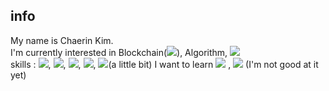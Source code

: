
## info
My name is Chaerin Kim.  
I'm currently interested in Blockchain(<img src="https://img.shields.io/badge/Ethereum-3C3C3D?style=flat-square&logo=Ethereum&logoColor=white"/>), Algorithm, <img src="https://img.shields.io/badge/Python-3766AB?style=flat-square&logo=Python&logoColor=white"/>  
skills : <img src="https://img.shields.io/badge/HTML5-E34F26?style=flat-square&logo=HTML5&logoColor=white"/>, <img src="https://img.shields.io/badge/CSS-1572B6?style=flat-square&logo=CSS3&logoColor=white"/>, <img src="https://img.shields.io/badge/Javascript-F7DF1E?style=flat-square&logo=Javascript&logoColor=black"/>, <img src="https://img.shields.io/badge/JQuery-0769AD?style=flat-square&logo=JQuery&logoColor=white"/>, <img src="https://img.shields.io/badge/Adobe%20Premiere%20Pro-9999FF?style=flat-square&logo=Adobe%20Premiere%20Pro&logoColor=black"/>(a little bit)
I want to learn <img src="https://img.shields.io/badge/Java-007396?style=flat-square&logo=Java&logoColor=white"/> , <img src="https://img.shields.io/badge/C++-007396?style=flat-square&logo=C%2B%2B&logoColor=white"/> (I'm not good at it yet)


<!--
**decentra1ized/decentra1ized** is a ✨ _special_ ✨ repository because its `README.md` (this file) appears on your GitHub profile.

Here are some ideas to get you started:

- 🔭 I’m currently working on ...
- 🌱 I’m currently learning ...
- 👯 I’m looking to collaborate on ...
- 🤔 I’m looking for help with ...
- 💬 Ask me about ...
- 📫 How to reach me: ...
- 😄 Pronouns: ...
- ⚡ Fun fact: ...
-->
